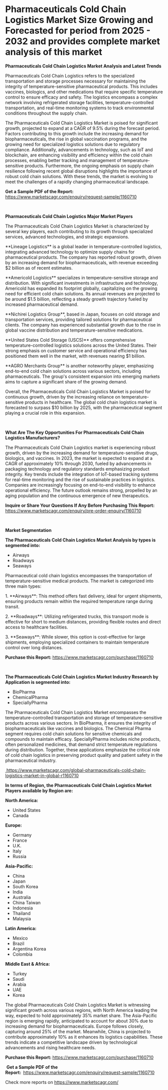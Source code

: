 <p><h1>Pharmaceuticals Cold Chain Logistics Market Size Growing and Forecasted for period from 2025 - 2032 and provides complete market analysis of this market</h1></p><p><strong>Pharmaceuticals Cold Chain Logistics Market Analysis and Latest Trends</strong></p>
<p><p>Pharmaceuticals Cold Chain Logistics refers to the specialized transportation and storage processes necessary for maintaining the integrity of temperature-sensitive pharmaceutical products. This includes vaccines, biologics, and other medications that require specific temperature control to ensure efficacy and safety. The logistics encompass a complex network involving refrigerated storage facilities, temperature-controlled transportation, and real-time monitoring systems to track environmental conditions throughout the supply chain.</p><p>The Pharmaceuticals Cold Chain Logistics Market is poised for significant growth, projected to expand at a CAGR of 9.5% during the forecast period. Factors contributing to this growth include the increasing demand for biopharmaceuticals, the rise in global vaccination programs, and the growing need for specialized logistics solutions due to regulatory compliance. Additionally, advancements in technology, such as IoT and blockchain, are enhancing visibility and efficiency within the cold chain processes, enabling better tracking and management of temperature-sensitive products. Furthermore, the ongoing emphasis on supply chain resilience following recent global disruptions highlights the importance of robust cold chain solutions. With these trends, the market is evolving to meet the challenges of a rapidly changing pharmaceutical landscape.</p></p>
<p><strong>Get a Sample PDF of the Report:&nbsp;</strong> <a href="https://www.marketscagr.com/enquiry/request-sample/1160710?utm_campaign=2924&utm_medium=2&utm_source=Github&utm_content=ia&utm_term=22032025&utm_id=pharmaceuticals-cold-chain-logistics">https://www.marketscagr.com/enquiry/request-sample/1160710</a></p>
<p>&nbsp;</p>
<p><strong>Pharmaceuticals Cold Chain Logistics Major Market Players</strong></p>
<p><p>The Pharmaceuticals Cold Chain Logistics Market is characterized by several key players, each contributing to its growth through specialized services, advanced technologies, and strategic expansions. </p><p>**Lineage Logistics** is a global leader in temperature-controlled logistics, integrating advanced technology to optimize supply chains for pharmaceutical products. The company has reported robust growth, driven by an increasing demand for biopharmaceuticals, with revenue exceeding $2 billion as of recent estimates.</p><p>**Americold Logistics** specializes in temperature-sensitive storage and distribution. With significant investments in infrastructure and technology, Americold has expanded its footprint globally, capitalizing on the growing need for efficient cold chain solutions. Its annual revenues are projected to be around $1.5 billion, reflecting a steady growth trajectory fueled by increased pharmaceutical demand.</p><p>**Nichirei Logistics Group**, based in Japan, focuses on cold storage and transportation services, providing tailored solutions for pharmaceutical clients. The company has experienced substantial growth due to the rise in global vaccine distribution and temperature-sensitive medications.</p><p>**United States Cold Storage (USCS)** offers comprehensive temperature-controlled logistics solutions across the United States. Their strong emphasis on customer service and operational efficiency has positioned them well in the market, with revenues nearing $1 billion.</p><p>**AGRO Merchants Group** is another noteworthy player, emphasizing end-to-end cold chain solutions across various sectors, including pharmaceuticals. The group's consistent expansion into emerging markets aims to capture a significant share of the growing demand.</p><p>Overall, the Pharmaceuticals Cold Chain Logistics Market is poised for continuous growth, driven by the increasing reliance on temperature-sensitive products in healthcare. The global cold chain logistics market is forecasted to surpass $10 billion by 2025, with the pharmaceutical segment playing a crucial role in this expansion.</p></p>
<p>&nbsp;</p>
<p><strong>What Are The Key Opportunities For Pharmaceuticals Cold Chain Logistics Manufacturers?</strong></p>
<p><p>The Pharmaceuticals Cold Chain Logistics market is experiencing robust growth, driven by the increasing demand for temperature-sensitive drugs, biologics, and vaccines. In 2023, the market is expected to expand at a CAGR of approximately 10% through 2030, fueled by advancements in packaging technology and regulatory standards emphasizing product integrity. Key trends include the integration of IoT-based tracking systems for real-time monitoring and the rise of sustainable practices in logistics. Companies are increasingly focusing on end-to-end visibility to enhance operational efficiency. The future outlook remains strong, propelled by an aging population and the continuous emergence of new therapeutics.</p></p>
<p><strong>Inquire or Share Your Questions If Any Before Purchasing This Report:</strong> <a href="https://www.marketscagr.com/enquiry/pre-order-enquiry/1160710?utm_campaign=2924&utm_medium=2&utm_source=Github&utm_content=ia&utm_term=22032025&utm_id=pharmaceuticals-cold-chain-logistics">https://www.marketscagr.com/enquiry/pre-order-enquiry/1160710</a></p>
<p>&nbsp;</p>
<p><strong>Market Segmentation</strong></p>
<p><strong>The Pharmaceuticals Cold Chain Logistics Market Analysis by types is segmented into:</strong></p>
<p><ul><li>Airways</li><li>Roadways</li><li>Seaways</li></ul></p>
<p><p>Pharmaceutical cold chain logistics encompasses the transportation of temperature-sensitive medical products. The market is categorized into three main types: </p><p>1. **Airways**: This method offers fast delivery, ideal for urgent shipments, ensuring products remain within the required temperature range during transit.</p><p>2. **Roadways**: Utilizing refrigerated trucks, this transport mode is effective for short to medium distances, providing flexible routes and direct access to healthcare facilities.</p><p>3. **Seaways**: While slower, this option is cost-effective for large shipments, employing specialized containers to maintain temperature control over long distances.</p></p>
<p><strong>Purchase this Report:&nbsp;</strong><a href="https://www.marketscagr.com/purchase/1160710?utm_campaign=2924&utm_medium=2&utm_source=Github&utm_content=ia&utm_term=22032025&utm_id=pharmaceuticals-cold-chain-logistics">https://www.marketscagr.com/purchase/1160710</a></p>
<p>&nbsp;</p>
<p><strong>The Pharmaceuticals Cold Chain Logistics Market Industry Research by Application is segmented into:</strong></p>
<p><ul><li>BioPharma</li><li>ChemicalPharma</li><li>SpeciallyPharma</li></ul></p>
<p><p>The Pharmaceuticals Cold Chain Logistics Market encompasses the temperature-controlled transportation and storage of temperature-sensitive products across various sectors. In BioPharma, it ensures the integrity of biopharmaceuticals like vaccines and biologics. The Chemical Pharma segment requires cold chain solutions for sensitive chemicals and compounds to maintain efficacy. SpeciallyPharma includes niche products, often personalized medicines, that demand strict temperature regulations during distribution. Together, these applications emphasize the critical role of cold chain logistics in preserving product quality and patient safety in the pharmaceutical industry.</p></p>
<p><a href="https://www.marketscagr.com/global-pharmaceuticals-cold-chain-logistics-market-in-global-r1160710?utm_campaign=2924&utm_medium=2&utm_source=Github&utm_content=ia&utm_term=22032025&utm_id=pharmaceuticals-cold-chain-logistics">&nbsp;https://www.marketscagr.com/global-pharmaceuticals-cold-chain-logistics-market-in-global-r1160710</a></p>
<p><strong>In terms of Region, the Pharmaceuticals Cold Chain Logistics Market Players available by Region are:</strong></p>
<p>
    <p> <strong> North America: </strong>
        <ul>
            <li>United States</li>
            <li>Canada</li>
        </ul>
        </p> 
    <p> <strong> Europe: </strong>
        <ul>
            <li>Germany</li>
            <li>France</li>
            <li>U.K.</li>
            <li>Italy</li>
            <li>Russia</li>
        </ul>
        </p> 
    <p> <strong> Asia-Pacific: </strong>
        <ul>
            <li>China</li>
            <li>Japan</li>
            <li>South Korea</li>
            <li>India</li>
            <li>Australia</li>
            <li>China Taiwan</li>
            <li>Indonesia</li>
            <li>Thailand</li>
            <li>Malaysia</li>
        </ul>
        </p> 
    <p> <strong> Latin America: </strong>
        <ul>
            <li>Mexico</li>
            <li>Brazil</li>
            <li>Argentina Korea</li>
            <li>Colombia</li>
        </ul>
        </p> 
    <p> <strong> Middle East & Africa: </strong>
        <ul>
            <li>Turkey</li>
            <li>Saudi</li>
            <li>Arabia</li>
            <li>UAE</li>
            <li>Korea</li>
        </ul>
    </p>
    </p>
<p><p>The global Pharmaceuticals Cold Chain Logistics Market is witnessing significant growth across various regions, with North America leading the way, expected to hold approximately 35% market share. The Asia-Pacific region is emerging rapidly, anticipated to account for about 30% due to increasing demand for biopharmaceuticals. Europe follows closely, capturing around 25% of the market. Meanwhile, China is projected to contribute approximately 10% as it enhances its logistics capabilities. These trends indicate a competitive landscape driven by technological advancements and rising healthcare needs.</p></p>
<p><strong>Purchase this Report: </strong><a href="https://www.marketscagr.com/purchase/1160710?utm_campaign=2924&utm_medium=2&utm_source=Github&utm_content=ia&utm_term=22032025&utm_id=pharmaceuticals-cold-chain-logistics">https://www.marketscagr.com/purchase/1160710</a></p>
<p>&nbsp;<strong>Get a Sample PDF of the Report:&nbsp;&nbsp;</strong><a href="https://www.marketscagr.com/enquiry/request-sample/1160710?utm_campaign=2924&utm_medium=2&utm_source=Github&utm_content=ia&utm_term=22032025&utm_id=pharmaceuticals-cold-chain-logistics">https://www.marketscagr.com/enquiry/request-sample/1160710</a></p>
<p><strong></strong></p>
<p>Check more reports on <a href="https://www.marketscagr.com/?utm_campaign=2924&utm_medium=2&utm_source=Github&utm_content=ia&utm_term=22032025&utm_id=pharmaceuticals-cold-chain-logistics">https://www.marketscagr.com/</a></p>